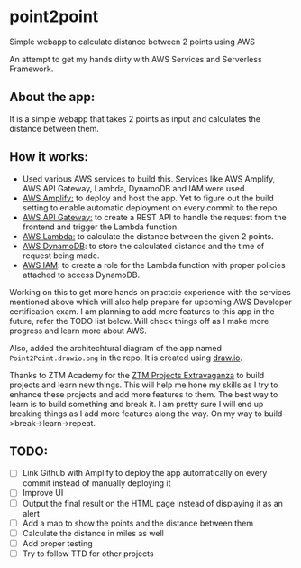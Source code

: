 # point2point
Simple webapp to calculate distance between 2 points using AWS

An attempt to get my hands dirty with AWS Services and Serverless Framework.

## About the app:
It is a simple webapp that takes 2 points as input and calculates the distance between them.

## How it works:
- Used various AWS services to build this. Services like AWS Amplify, AWS API Gateway, Lambda, DynamoDB and IAM were used.
- <ins>AWS Amplify:</ins> to deploy and host the app. Yet to figure out the build setting to enable automatic deployment on every commit to the repo.
- <ins>AWS API Gateway:</ins> to create a REST API to handle the request from the frontend and trigger the Lambda function.
- <ins>AWS Lambda:</ins> to calculate the distance between the given 2 points.
- <ins>AWS DynamoDB</ins>: to store the calculated distance and the time of request being made.
- <ins>AWS IAM</ins>: to create a role for the Lambda function with proper policies attached to access DynamoDB.

Working on this to get more hands on practcie experience with the services mentioned above which will also help prepare for upcoming AWS Developer certification exam. I am planning to add more features to this app in the future, refer the TODO list below. Will check things off as I make more progress and learn more about AWS.

Also, added the architechtural diagram of the app named `Point2Point.drawio.png` in the repo. It is created using [draw.io](https://app.diagrams.net/).

Thanks to ZTM Academy for the [ZTM Projects Extravaganza](https://academy.zerotomastery.io/courses/category/projects) to build projects and learn new things. This will help me hone my skills as I try to enhance these projects and add more features to them. The best way to learn is to build something and break it. I am pretty sure I will end up breaking things as I add more features along the way. On my way to build->break->learn->repeat.

## TODO:
- [ ] Link Github with Amplify to deploy the app automatically on every commit instead of manually deploying it 
- [ ] Improve UI
- [ ] Output the final result on the HTML page instead of displaying it as an alert
- [ ] Add a map to show the points and the distance between them
- [ ] Calculate the distance in miles as well
- [ ] Add proper testing
- [ ] Try to follow TTD for other projects